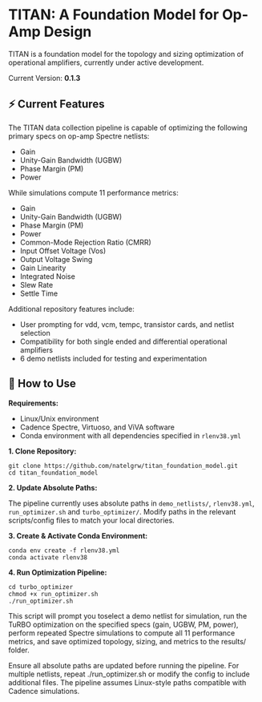 # TITAN: A Foundation Model for Op-Amp Design

TITAN is a foundation model for the topology and sizing optimization of operational amplifiers, currently under active development.

Current Version: **0.1.3**

## ⚡ Current Features

The TITAN data collection pipeline is capable of optimizing the following primary specs on op-amp Spectre netlists:  

- Gain  
- Unity-Gain Bandwidth (UGBW)  
- Phase Margin (PM)  
- Power  

While simulations compute 11 performance metrics:  

- Gain  
- Unity-Gain Bandwidth (UGBW)
- Phase Margin (PM)  
- Power  
- Common-Mode Rejection Ratio (CMRR)  
- Input Offset Voltage (Vos)  
- Output Voltage Swing  
- Gain Linearity  
- Integrated Noise  
- Slew Rate  
- Settle Time  

Additional repository features include:

- User prompting for vdd, vcm, tempc, transistor cards, and netlist selection
- Compatibility for both single ended and differential operational amplifiers
- 6 demo netlists included for testing and experimentation

## 📖 How to Use

**Requirements:** 
- Linux/Unix environment
- Cadence Spectre, Virtuoso, and ViVA software
- Conda environment with all dependencies specified in `rlenv38.yml`

**1. Clone Repository:**

  ```
  git clone https://github.com/natelgrw/titan_foundation_model.git
  cd titan_foundation_model
  ```

**2. Update Absolute Paths:**
   
   The pipeline currently uses absolute paths in `demo_netlists/`, `rlenv38.yml`, `run_optimizer.sh` and `turbo_optimizer/`. Modify paths in the relevant scripts/config files to match your local directories.
   
**3. Create & Activate Conda Environment:**

  ```
  conda env create -f rlenv38.yml
  conda activate rlenv38
  ```

**4. Run Optimization Pipeline:**

  ```
  cd turbo_optimizer
  chmod +x run_optimizer.sh
  ./run_optimizer.sh
  ```
  
  This script will prompt you toselect a demo netlist for simulation, run the TuRBO optimization on the specified specs (gain, UGBW, PM, power), perform repeated Spectre simulations to compute all 11 performance metrics, and save optimized topology, sizing, and metrics to the results/ folder.
  
  Ensure all absolute paths are updated before running the pipeline. For multiple netlists, repeat ./run_optimizer.sh or modify the config to include additional files. The pipeline assumes Linux-style paths compatible with Cadence simulations.
